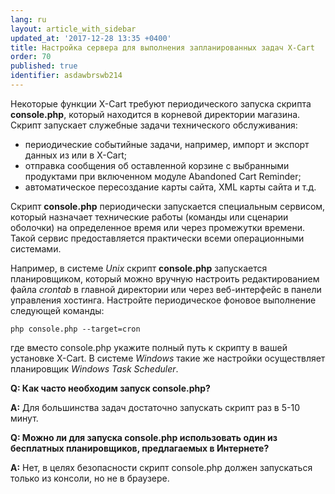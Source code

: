 ```yaml
---
lang: ru
layout: article_with_sidebar
updated_at: '2017-12-28 13:35 +0400'
title: Настройка сервера для выполнения запланированных задач X-Cart
order: 70
published: true
identifier: asdawbrswb214
---
```

Некоторые функции X-Cart требуют периодического запуска скрипта **console.php**, который находится в корневой директории магазина. Скрипт запускает служебные задачи технического обслуживания:

*   периодические событийные задачи, например, импорт и экспорт данных из или в X-Cart;
*   отправка сообщения об оставленной корзине с выбранными продуктами  при включенном модуле Abandoned Cart Reminder;
*   автоматическое пересоздание карты сайта, XML карты сайта и т.д.

Скрипт **console.php** периодически запускается специальным сервисом, который назначает технические работы (команды или сценарии оболочки) на определенное время или через промежутки времени. Такой сервис предоставляется практически всеми операционными системами. 

Например, в системе _Unix_ скрипт **console.php** запускается планировщиком, который можно вручную настроить редактированием файла _crontab_ в главной директории или через веб-интерфейс в панели управления хостинга. Настройте периодическое фоновое выполнение следующей команды:

```
php console.php --target=cron
```

где вместо console.php укажите полный путь к скрипту в вашей установке X-Cart. В системе _Windows_ такие же настройки осуществляет планировщик _Windows Task Scheduler_. 

**Q: Как часто необходим запуск console.php?**

**A:** Для большинства задач достаточно запускать скрипт раз в 5-10 минут.

**Q: Можно ли для запуска console.php использовать один из бесплатных планировщиков, предлагаемых в Интернете?**

**A:** Нет, в целях безопасности скрипт console.php должен запускаться только из консоли, но не в браузере.
